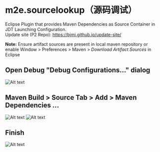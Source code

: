# m2e.sourcelookup（源码调试）
Eclipse Plugin that provides Maven Dependencies as Source Container in JDT Launching Configuration.  
Update site (P2 Repo): https://bjmi.github.io/update-site/

**Note:** Ensure artifact sources are present in local maven repository or enable Window > Preferences > Maven > *Download Artifact Sources* in Eclipse
## Open Debug "Debug Configurations..." dialog
![Alt text](../gh-pages/images/launch-debug1.png?raw=true)
## Maven Build > Source Tab > Add > Maven Dependencies ...
![Alt text](../gh-pages/images/launch-debug2.png?raw=true)
![Alt text](../gh-pages/images/launch-debug3.png?raw=true)
## Finish
![Alt text](../gh-pages/images/launch-debug4.png?raw=true)
